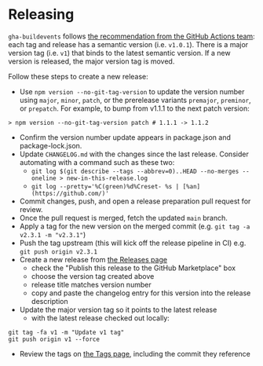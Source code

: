 # Releasing

`gha-buildevents` follows [the recommendation from the GitHub Actions team](https://github.com/actions/toolkit/blob/master/docs/action-versioning.md#versioning): each tag and release has a semantic version (i.e. `v1.0.1`). There is a major version tag (i.e. `v1`) that binds to the latest semantic version. If a new version is released, the major version tag is moved.

Follow these steps to create a new release:

- Use `npm version --no-git-tag-version` to update the version number using `major`, `minor`, `patch`, or the prerelease variants `premajor`, `preminor`, or `prepatch`.
  For example, to bump from v1.1.1 to the next patch version:

```shell
> npm version --no-git-tag-version patch # 1.1.1 -> 1.1.2
```

- Confirm the version number update appears in package.json and package-lock.json.
- Update `CHANGELOG.md` with the changes since the last release. Consider automating with a command such as these two:
  - `git log $(git describe --tags --abbrev=0)..HEAD --no-merges --oneline > new-in-this-release.log`
  - `git log --pretty='%C(green)%d%Creset- %s | [%an](https://github.com/)'`
- Commit changes, push, and open a release preparation pull request for review.
- Once the pull request is merged, fetch the updated `main` branch.
- Apply a tag for the new version on the merged commit (e.g. `git tag -a v2.3.1 -m "v2.3.1"`)
- Push the tag upstream (this will kick off the release pipeline in CI) e.g. `git push origin v2.3.1`
- Create a new release from [the Releases page](https://github.com/honeycombio/gha-buildevents/releases)
  - check the "Publish this release to the GitHub Marketplace" box
  - choose the version tag created above
  - release title matches version number
  - copy and paste the changelog entry for this version into the release description
- Update the major version tag so it points to the latest release
  - with the latest release checked out locally:

```shell
git tag -fa v1 -m "Update v1 tag"
git push origin v1 --force
```

- Review the tags on [the Tags page](https://github.com/honeycombio/gha-buildevents/tags), including the commit they reference
